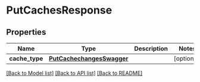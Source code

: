 # PutCachesResponse

## Properties
Name | Type | Description | Notes
------------ | ------------- | ------------- | -------------
**cache_type** | [**PutCachechangesSwagger**](PutCachechangesSwagger.md) |  | [optional] 

[[Back to Model list]](../README.md#documentation-for-models) [[Back to API list]](../README.md#documentation-for-api-endpoints) [[Back to README]](../README.md)

